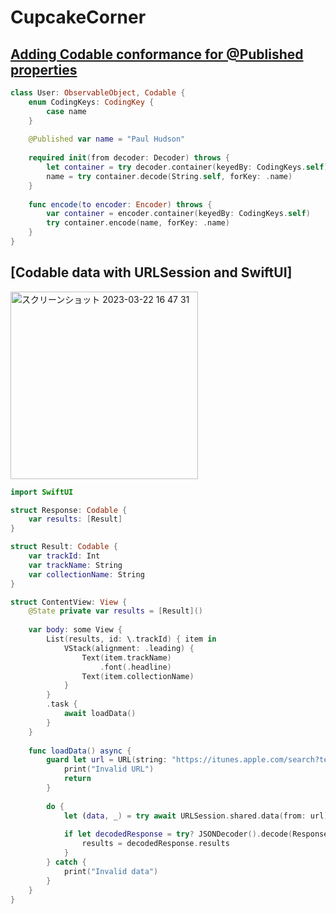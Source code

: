 # CupcakeCorner
## [Adding Codable conformance for @Published properties](https://www.hackingwithswift.com/books/ios-swiftui/adding-codable-conformance-for-published-properties)

```swift
class User: ObservableObject, Codable {
    enum CodingKeys: CodingKey {
        case name
    }
    
    @Published var name = "Paul Hudson"
    
    required init(from decoder: Decoder) throws {
        let container = try decoder.container(keyedBy: CodingKeys.self)
        name = try container.decode(String.self, forKey: .name)
    }
    
    func encode(to encoder: Encoder) throws {
        var container = encoder.container(keyedBy: CodingKeys.self)
        try container.encode(name, forKey: .name)
    }
}
```

## [Codable data with URLSession and SwiftUI]
<img width="300" alt="スクリーンショット 2023-03-22 16 47 31" src="https://user-images.githubusercontent.com/47273077/226834631-0cf9eb6f-ef2e-4e84-8402-497e330b1f61.png">

```swift
import SwiftUI

struct Response: Codable {
    var results: [Result]
}

struct Result: Codable {
    var trackId: Int
    var trackName: String
    var collectionName: String
}

struct ContentView: View {
    @State private var results = [Result]()
    
    var body: some View {
        List(results, id: \.trackId) { item in
            VStack(alignment: .leading) {
                Text(item.trackName)
                    .font(.headline)
                Text(item.collectionName)
            }
        }
        .task {
            await loadData()
        }
    }
    
    func loadData() async {
        guard let url = URL(string: "https://itunes.apple.com/search?term=taylor+swift&entity=song") else {
            print("Invalid URL")
            return
        }
        
        do {
            let (data, _) = try await URLSession.shared.data(from: url)
            
            if let decodedResponse = try? JSONDecoder().decode(Response.self, from: data) {
                results = decodedResponse.results
            }
        } catch {
            print("Invalid data")
        }
    }
}
```
